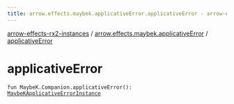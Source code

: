 ```yaml
---
title: arrow.effects.maybek.applicativeError.applicativeError - arrow-effects-rx2-instances
---
```


[arrow-effects-rx2-instances](../index.html) / [arrow.effects.maybek.applicativeError](index.html) / [applicativeError](./applicative-error.html)

# applicativeError

`fun MaybeK.Companion.applicativeError(): `[`MaybeKApplicativeErrorInstance`](../arrow.effects/-maybe-k-applicative-error-instance/index.html)